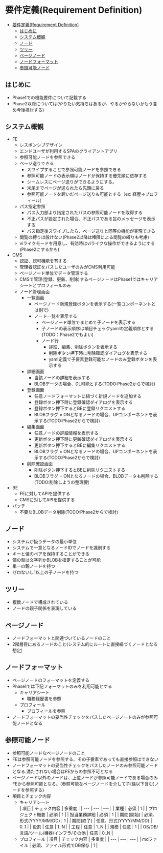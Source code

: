 # 要件定義(Requirement Definition)

- [要件定義(Requirement Definition)](#要件定義requirement-definition)
  - [はじめに](#はじめに)
  - [システム概観](#システム概観)
  - [ノード](#ノード)
  - [ツリー](#ツリー)
  - [ページノード](#ページノード)
  - [ノードフォーマット](#ノードフォーマット)
  - [参照可能ノード](#参照可能ノード)

## はじめに

- Phase1での機能要件について記載する
- Phase2以降については(やりたい気持ちはあるが、やるかやらないかもう含め今後検討する)

## システム概観

- FE
  - レスポンシブデザイン
  - エンドユーザが利用するSPAのクライアントアプリ
  - 参照可能ノードを参照できる
  - ページ送りできる
    - スワイプすることで参照可能ノードを参照できる
    - 参照可能ノードの表示順はノードが保持する優先順に依存する
    - シームレスにページ送りができるようにする。
    - 末尾までページが送られたら先頭に戻る
    - 参照可能ノードを跨いだページ送りも可能とする（ex: 経歴→プロフィール)
  - パス指定参照
    - パス入力部より指定されたパスの参照可能ノードを取得する
    - 不正パスが設定された場合、不正パスである旨のメッセージを表示する
    - パス指定後スワイプしたら、ページ送りと同等の機能が実現できる
  - 閲覧の縛りは設けない(Phase2以降は権限による閲覧の縛りも考慮)
  - viライクモードを用意し、有効時はviライクな操作ができるようにする(Phase2にするかも)
- CMS
  - 認証、認可機能を有する
  - 管理者認証をパスしたユーザのみがCMS利用可能
  - ページノード単位でデータ管理する
  - CMSで管理(登録、更新、削除)するページノードはPhase1ではキャリアシートとプロフィールのみ
  - ノード管理画面
    - 一覧画面
      - ページノード新規登録ボタンを表示する(一覧コンポーネントとは別で)
      - ノード一覧を表示する
        - ページノード単位でまとめて子ノードを表示する
        - 子ノードの表示順序は項目チェックyamlの定義順序とする(TODO：Phase2でもよい)
        - ノード行
          - 詳細、編集、削除ボタンを表示する
          - 削除ボタン押下時に削除確認ダイアログを表示する
          - yaml定義で子要素登録可能なノードのみ登録ボタンを表示する
    - 詳細画面
      - 当該ノードの詳細を表示する
      - BLOBデータの場合、DL可能とする(TODO:Phase2からで検討)
    - 登録画面
      - 任意ノードフォーマットに紐づく新規ノードを追加する
      - 登録ボタン押下時に登録確認ダイアログを表示する
      - 登録ボタン押下するとBEに登録リクエストする
      - BLOBフラグ = ONとなるノードの場合、UPコンポーネントを表示する(TODO:Phase2からで検討)
    - 編集画面
      - 任意ノードの詳細情報を表示する
      - 更新ボタン押下時に更新確認ダイアログを表示する
      - 更新ボタン押下するとBEに編集リクエストする
      - BLOBフラグ = ONとなるノードの場合、UPコンポーネントを表示する(TODO:Phase2からで検討)
    - 削除確認画面
      - 削除ボタン押下するとBEに削除リクエストする
      - BLOBフラグ = ONとなるノードの場合、BLOBデータも削除する(TODO:削除しようの整理要)
- BE
  - FEに対してAPIを提供する
  - CMSに対してAPIを提供する
- バッチ
  - 不要なBLOBデータ削除(TODO:Phase2からで検討)

## ノード

- システムが扱うデータの最小単位
- システムで一意となるノードIDでノードを識別する
- キーと値のペアを保持することができる
- 値の型は文字列かBLOBを指定することが可能
- 単一の親ノードを持つ
- ゼロないし1以上の子ノードを持つ

## ツリー

- 複数ノードで構成されている
- ノードの親子関係を表現している

## ページノード

- ノードフォーマットと関連づいているノードのこと
- 2階層目にあるノードのこと(システム的にルートに直接紐づくノードとなる想定)

## ノードフォーマット

- ページノードのフォーマットを定義する
- Phase1では下記フォーマットのみを利用可能とする
  - キャリアシート
    - 職務経歴書を参照
  - プロフィール
    - プロフィールを参照
- ノードフォーマットの妥当性チェックをパスしたページノードのみが参照可能ノードとなる
  
## 参照可能ノード

- 参照可能ノードなページノードのこと
- FEは参照可能ノードを参照する、その子要素であっても直接参照はできない
- ノードフォーマットの妥当性チェックをパスしたノードのみ参照可能ノードとなる.満たされない場合はFEからの参照不可となる
- ページノード以外のノードは、上位ノードが参照可能ノードである場合のみFEから参照可能となる。(参照可能なページノードを介して子(孫以下含む)ノードを参照する)
- 項目とチェック内容
  - キャリアシート  
    | 項目 | チェック内容 | 多重度 |
    | --- | --- | --- |
    | 業種 | 必須  | 1 |
    | プロジェクト概要 | 必須 | 1 |
    | 担当業務詳細 | 必須 | 1 |
    | 期間(開始) | 必須、形式(YYYY/MM/DD) | 1 |
    | 期間(終了) | 任意、形式(YYYY/MM/DD)  | 0..1 |
    | 役割 | 任意 | 1..N |
    | 工程 | 任意 | 1..N |
    | 規模 | 任意 | 1 |
    | OS/DB/言語/ツール/機器/インフラ/その他 | 任意 | 0..N |
  - プロフィール
    | 項目 | チェック内容 | 多重度 |
    | --- | --- | --- |
    | mdファイル | 必須、ファイル形式でDB保存 | 1 |
